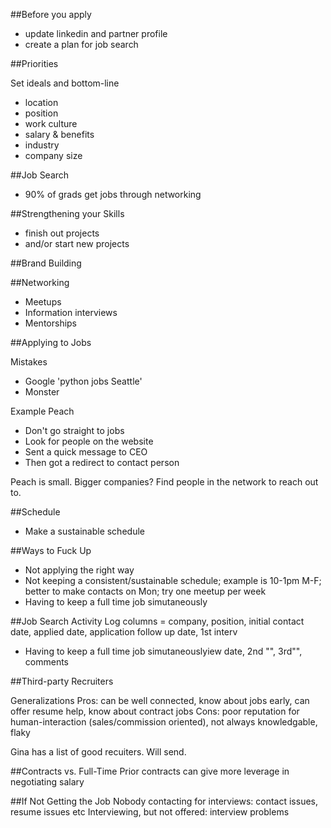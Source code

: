 ##Before you apply

* update linkedin and partner profile
* create a plan for job search

##Priorities

Set ideals and bottom-line

* location
* position
* work culture
* salary & benefits
* industry
* company size

##Job Search

* 90% of grads get jobs through networking

##Strengthening your Skills

* finish out projects
* and/or start new projects

##Brand Building

##Networking

* Meetups
* Information interviews
* Mentorships

##Applying to Jobs

Mistakes
* Google 'python jobs Seattle'
* Monster

Example Peach
* Don't go straight to jobs
* Look for people on the website
* Sent a quick message to CEO
* Then got a redirect to contact person

Peach is small. Bigger companies? Find people in the network to reach out to.

##Schedule
* Make a sustainable schedule


##Ways to Fuck Up
* Not applying the right way
* Not keeping a consistent/sustainable schedule; example is 10-1pm M-F; better to make contacts on Mon; try one meetup per week
* Having to keep a full time job simutaneously

##Job Search Activity Log
columns = company, position, initial contact date, applied date, application follow up date, 1st interv
* Having to keep a full time job simutaneouslyiew date, 2nd "", 3rd"", comments

##Third-party Recruiters

Generalizations
Pros: can be well connected, know about jobs early, can offer resume help, know about contract jobs
Cons: poor reputation for human-interaction (sales/commission oriented), not always knowledgable, flaky

Gina has a list of good recuiters. Will send.

##Contracts vs. Full-Time
Prior contracts can give more leverage in negotiating salary

##If Not Getting the Job
Nobody contacting for interviews: contact issues, resume issues etc
Interviewing, but not offered: interview problems
